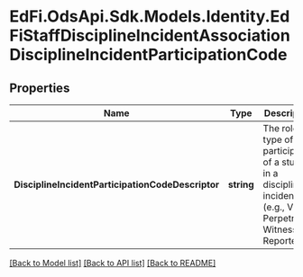 # EdFi.OdsApi.Sdk.Models.Identity.EdFiStaffDisciplineIncidentAssociationDisciplineIncidentParticipationCode
## Properties

Name | Type | Description | Notes
------------ | ------------- | ------------- | -------------
**DisciplineIncidentParticipationCodeDescriptor** | **string** | The role or type of participation of a student in a discipline incident (e.g., Victim, Perpetrator, Witness, Reporter). | 

[[Back to Model list]](../README.md#documentation-for-models) [[Back to API list]](../README.md#documentation-for-api-endpoints) [[Back to README]](../README.md)


